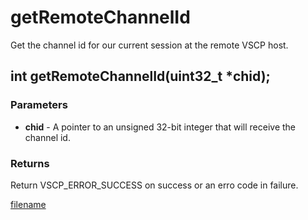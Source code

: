 # getRemoteChannelId

Get the channel id for our current session at the remote VSCP host.

## int getRemoteChannelId(uint32_t *chid);

### Parameters
* **chid** - A pointer to an unsigned 32-bit integer that will receive the channel id.

### Returns
Return VSCP_ERROR_SUCCESS on success or an erro code in failure.

[filename](./bottom_copyright.md ':include')
